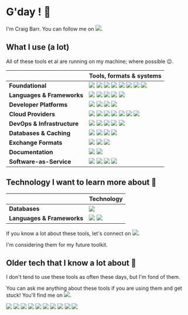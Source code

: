 # G'day ! 👋

I'm Craig Barr. You can follow me on [![](https://img.shields.io/badge/--F9F9F9?logo=x)](https://twitter.com/m0un10_).

## What I use (a lot)

All of these tools et al are running on my machine; where possible 😉.

|   | Tools, formats & systems  |
| ----------------- | ------ |
| **Foundational** | ![](https://img.shields.io/badge/-Git-F9F9F9?logo=git) ![](https://img.shields.io/badge/-Bash-F9F9F9?logo=gnubash) ![](https://img.shields.io/badge/-macOS-F9F9F9?logo=apple) ![](https://img.shields.io/badge/-Make-F9F9F9?logo=make) ![](https://img.shields.io/badge/-cURL-F9F9F9?logo=curl) ![](https://img.shields.io/badge/-Homebrew-F9F9F9?logo=homebrew) ![](https://img.shields.io/badge/-NPM-F9F9F9?logo=npm) ![](https://img.shields.io/badge/-GPT-F9F9F9?logo=openai) |
| **Languages & Frameworks** | ![](https://img.shields.io/badge/-Javascript-F9F9F9?logo=javascript) ![](https://img.shields.io/badge/-Python-F9F9F9?logo=python) ![](https://img.shields.io/badge/-Go-F9F9F9?logo=go) ![](https://img.shields.io/badge/-Terraform-F9F9F9?logo=terraform) ![](https://img.shields.io/badge/-React-F9F9F9?logo=react) |
| **Developer Platforms** | ![](https://img.shields.io/badge/-Backstage-F9F9F9?logo=backstage) ![](https://img.shields.io/badge/-SonarQube-F9F9F9?logo=sonarqube) ![](https://img.shields.io/badge/-ArgoCD-F9F9F9?logo=argo) ![](https://img.shields.io/badge/-Slack_Bots-F9F9F9?logo=slack) |
| **Cloud Providers** | ![](https://img.shields.io/badge/-EKS-F9F9F9?logo=amazoneks) ![](https://img.shields.io/badge/-EC2-F9F9F9?logo=amazonec2) ![](https://img.shields.io/badge/-Google_Cloud-F9F9F9?logo=googlecloud) ![](https://img.shields.io/badge/-Cloudflare-F9F9F9?logo=cloudflare) ![](https://img.shields.io/badge/-Azure-F9F9F9?logo=microsoftazure) ![](https://img.shields.io/badge/-Lambda-F9F9F9?logo=awslambda) ![](https://img.shields.io/badge/-Gitub_Actions-F9F9F9?logo=githubactions) |
| **DevOps & Infrastructure** | ![](https://img.shields.io/badge/-Docker-F9F9F9?logo=docker) ![](https://img.shields.io/badge/-Kubernetes-F9F9F9?logo=kubernetes) ![](https://img.shields.io/badge/-Nginx-F9F9F9?logo=nginx)  ![](https://img.shields.io/badge/-Jaeger-F9F9F9?logo=jaeger) ![](https://img.shields.io/badge/-K6-F9F9F9?logo=k6) |
| **Databases & Caching** | ![](https://img.shields.io/badge/-Redis-F9F9F9?logo=redis) ![](https://img.shields.io/badge/-MySQL-F9F9F9?logo=mysql) ![](https://img.shields.io/badge/-DynamoDb-F9F9F9?logo=amazondynamodb) ![](https://img.shields.io/badge/-MongoDB-F9F9F9?logo=mongodb) |
| **Exchange Formats** | ![](https://img.shields.io/badge/-JSON-F9F9F9?logo=json) ![](https://img.shields.io/badge/-YAML-F9F9F9?logo=yaml) ![](https://img.shields.io/badge/-Markdown-F9F9F9?logo=markdown) |
| **Documentation** | ![](https://img.shields.io/badge/-OpenAPI_(Swagger)-F9F9F9?logo=swagger) ![](https://img.shields.io/badge/-MkDocs-F9F9F9?logo=materialformkdocs) |
| **Software-as-Service** | ![](https://img.shields.io/badge/-Stripe-F9F9F9?logo=stripe) ![](https://img.shields.io/badge/-Google_Translate-F9F9F9?logo=googletranslate) ![](https://img.shields.io/badge/-Calendly-F9F9F9?logo=calendly) ![](https://img.shields.io/badge/-last.fm-F9F9F9?logo=lastdotfm) |

## Technology I want to learn more about 🤔 

|  | Technology |
| ----------------- | ------ |
| **Databases** | ![](https://img.shields.io/badge/-SQLite-F9F9F9?logo=sqlite) |
| **Languages & Frameworks** | ![](https://img.shields.io/badge/-Ruby_on_Rails-F9F9F9?logo=rubyonrails) ![](https://img.shields.io/badge/-PHP-F9F9F9?logo=php) |

If you know a lot about these tools, let's connect on  [![](https://img.shields.io/badge/--F9F9F9?logo=x)](https://twitter.com/m0un10_).

I'm considering them for my future toolkit.

## Older tech that I know a lot about 👴

I don't tend to use these tools as often these days, but I'm fond of them.

You can ask me anything about these tools if you are using them and get stuck! You'll find me on [![](https://img.shields.io/badge/--F9F9F9?logo=x)](https://twitter.com/m0un10_).

![](https://img.shields.io/badge/-Oracle_Fusion_Middleware-F9F9F9?logo=oracle)
![](https://img.shields.io/badge/-Jenkins-F9F9F9?logo=jenkins)
![](https://img.shields.io/badge/-Gherkin-F9F9F9?logo=cucumber)
![](https://img.shields.io/badge/-Puppet-F9F9F9?logo=puppet)
![](https://img.shields.io/badge/-Ansible-F9F9F9?logo=ansible)
![](https://img.shields.io/badge/-Rundeck-F9F9F9?logo=rundeck)
![](https://img.shields.io/badge/-Selenium-F9F9F9?logo=selenium)
![](https://img.shields.io/badge/-Vagrant-F9F9F9?logo=vagrant)
![](https://img.shields.io/badge/-Jira-F9F9F9?logo=jira)
![](https://img.shields.io/badge/-Robot_Framework-F9F9F9?logo=robotframework)



